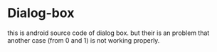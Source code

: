 Dialog-box
==========

this is android source code of dialog box. but their is an problem that another case (from 0 and 1)  is not working properly.

